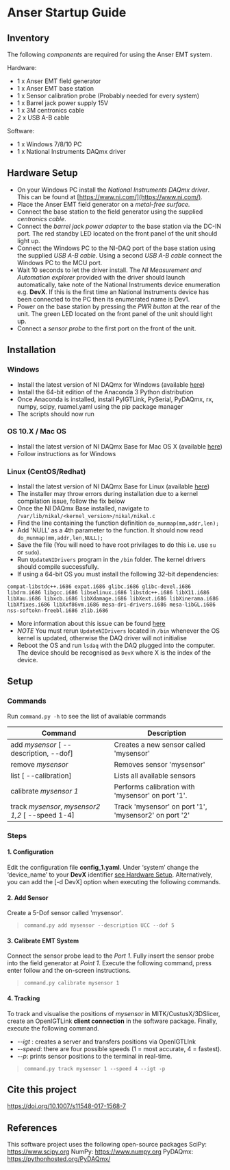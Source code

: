 # Anser Startup Guide

## Inventory

The following *components* are required for using the Anser EMT system.

Hardware:
- 1 x Anser EMT field generator
- 1 x Anser EMT base station
- 1 x Sensor calibration probe (Probably needed for every system)
- 1 x Barrel jack power supply 15V
- 1 x 3M centronics cable
- 2 x USB A-B cable

Software:
- 1 x Windows 7/8/10 PC
- 1 x National Instruments DAQmx driver

## Hardware Setup

- On your Windows PC install the *National Instruments DAQmx driver*. This can be found at [https://www.ni.com/](https://www.ni.com/).
- Place the Anser EMT field generator on a *metal-free surface.*
- Connect the base station to the field generator using the supplied *centronics cable*.
- Connect the *barrel jack power adapter* to the base station via the DC-IN port. The red standby LED located on the front panel of the unit should light up.
- Connect the Windows PC to the NI-DAQ port of the base station using the supplied *USB A-B cable*. Using a second *USB A-B cable* connect the Windows PC to the MCU port.
- Wait 10 seconds to let the driver install. The *NI Measurement and Automation explorer* provided with the driver should launch automatically, take note of the National Instruments device enumeration e.g. **DevX**. If this is the first time an National Instruments device has been connected to the PC then its enumerated name is Dev1.
- Power on the base station by pressing the *PWR button* at the rear of the unit. The green LED located on the front panel of the unit should light up.
- Connect a *sensor probe* to the first port on the front of the unit.

## Installation

### Windows
- Install the latest version of NI DAQmx for Windows (available [here](http://www.ni.com/download/ni-daqmx-17.6/7169/en/))
- Install the 64-bit edition of the Anaconda 3 Python distribution
- Once Anaconda is installed, install PyIGTLink, PySerial, PyDAQmx, rx, numpy, scipy, ruamel.yaml using the pip package manager
- The scripts should now run

### OS 10.X / Mac OS
- Install the latest version of NI DAQmx Base for Mac OS X (available [here](http://www.ni.com/download/ni-daqmx-base-15.0/5648/en/))
- Follow instructions as for Windows
### Linux (CentOS/Redhat)
- Install the latest version of NI DAQmx Base for Linux (available [here](http://www.ni.com/download/ni-daqmx-base-15.0/5644/en/))
- The installer may throw errors during installation due to a kernel compilation issue, follow the fix below
- Once the NI DAQmx Base installed, navigate to `/var/lib/nikal/<kernel_version>/nikal/nikal.c`
- Find the line containing the function definition `do_munmap(mm,addr,len);`
- Add 'NULL' as a 4th parameter to the function. It should now read `do_munmap(mm,addr,len,NULL);`
- Save the file (You will need to have root privilages to do this i.e. use `su ` or `sudo`).
- Run `UpdateNIDrivers` program in the `/bin` folder. The kernel drivers should compile successfully.
- If using a 64-bit OS you must install the following 32-bit dependencies:

`compat-libstdc++.i686
expat.i686
glibc.i686
glibc-devel.i686
libdrm.i686
libgcc.i686
libselinux.i686
libstdc++.i686
libX11.i686
libXau.i686
libxcb.i686
libXdamage.i686
libXext.i686
libXinerama.i686
libXfixes.i686
libXxf86vm.i686
mesa-dri-drivers.i686
mesa-libGL.i686
nss-softokn-freebl.i686
zlib.i686`
- More information about this issue can be found [here](https://knowledge.ni.com/KnowledgeArticleDetails?id=kA00Z000000PASQSA4)
- *NOTE* You must rerun `UpdateNIDrivers` located in `/bin` whenever the OS kernel is updated, otherwise the DAQ driver will not initialise
- Reboot the OS and run `lsdaq` with the DAQ plugged into the computer. The device should be recognised as `DevX` where X is the index of the device.

## Setup

### Commands

Run `command.py -h` to see the list of available commands

|    Command                                        |                       Description                        |
|---------------------------------------------------|----------------------------------------------------------|
|  add *mysensor* [ --description, --dof]           | Creates a new sensor called 'mysensor'                   |
| remove *mysensor*                                 |Removes sensor 'mysensor'                                 |
| list [ --calibration]                             |Lists all available sensors                               |
| calibrate *mysensor* *1*                          |Performs calibration with 'mysensor' on port '1'.         |
|track *mysensor*, *mysensor2  1,2* [ --speed 1-4]  |   Track 'mysensor' on port '1', 'mysensor2' on port '2'  |

### Steps
#### 1. Configuration
Edit the configuration file **config_1.yaml**. Under ‘system’ change the ‘device_name’ to your **DevX** identifier [see Hardware Setup](##hardware-setup). Alternatively, you can add the [-d DevX] option when executing the following commands.
#### 2. Add Sensor
Create a 5-Dof sensor called 'mysensor'.
> `command.py add mysensor --description UCC --dof 5`

#### 3. Calibrate EMT System
Connect the sensor probe lead to the *Port 1*.
Fully insert the sensor probe into the field generator at *Point 1*.
Execute the following command, press enter follow and the on-screen instructions.
> `command.py calibrate mysensor 1`

#### 4. Tracking
To track and visualise the positions of *mysensor* in MITK/CustusX/3DSlicer, create an OpenIGTLink **client connection** in the software package.
Finally, execute the following command.
- *--igt* : creates a server and transfers positions via OpenIGTLInk
- *--speed*: there are four possible speeds (1 = most accurate, 4 = fastest).
- *--p*: prints sensor positions to the terminal in real-time.
> `command.py track mysensor 1 --speed 4 --igt -p`

## Cite this project
https://doi.org/10.1007/s11548-017-1568-7
## References
This software project uses the following open-source packages
SciPy: https://www.scipy.org
NumPy: https://www.numpy.org
PyDAQmx: https://pythonhosted.org/PyDAQmx/

[0]: http://www.ni.com/download/ni-daqmx-17.6/7169/en/
[1]: http://www.ni.com/download/ni-daqmx-base-15.0/5648/en/
[3]: http://www.ni.com/download/ni-daqmx-base-15.0/5644/en/